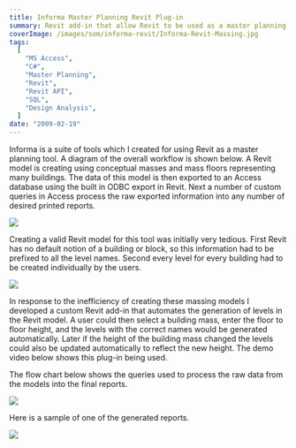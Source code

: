 ```yaml
---
title: Informa Master Planning Revit Plug-in
summary: Revit add-in that allow Revit to be used as a master planning and reporting tool
coverImage: /images/som/informa-revit/Informa-Revit-Massing.jpg
tags:
  [
    "MS Access",
    "C#",
    "Master Planning",
    "Revit",
    "Revit API",
    "SQL",
    "Design Analysis",
  ]
date: "2009-02-19"
---
```


Informa is a suite of tools which I created for using Revit as a master planning tool. A diagram of the overall workflow is shown below. A Revit model is creating using conceptual masses and mass floors representing many buildings. The data of this model is then exported to an Access database using the built in ODBC export in Revit. Next a number of custom queries in Access process the raw exported information into any number of desired printed reports.

![](/images/som/informa-revit/Informa-workflow.png)

Creating a valid Revit model for this tool was initially very tedious. First Revit has no default notion of a building or block, so this information had to be prefixed to all the level names. Second every level for every building had to be created individually by the users.

![](/images/som/informa-revit/Informa-Revit-Naming.png)

In response to the inefficiency of creating these massing models I developed a custom Revit add-in that automates the generation of levels in the Revit model. A user could then select a building mass, enter the floor to floor height, and the levels with the correct names would be generated automatically. Later if the height of the building mass changed the levels could also be updated automatically to reflect the new height. The demo video below shows this plug-in being used.

The flow chart below shows the queries used to process the raw data from the models into the final reports.

![](/images/som/informa-revit/Informa-dataflow.png)

Here is a sample of one of the generated reports.

![](/images/som/informa-revit/Informa-Sample-Report.png)
